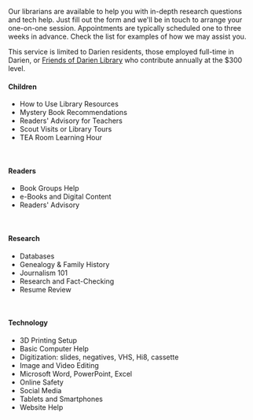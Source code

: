 <div class="row margin-bottom-10">
<div class="col-md-8">

Our librarians are available to help you with in-depth research questions and tech help. Just fill out the form and we'll be in touch to arrange your one-on-one session. Appointments are typically scheduled one to three weeks in advance. Check the list for examples of how we may assist you.

This service is limited to Darien residents, those employed full-time in Darien, or <a href="/friends">Friends of Darien Library</a> who contribute annually at the $300 level.
<br />

<script type="text/javascript" src="https://form.jotform.com/jsform/60405912416146"></script>

</div>
<div class="col-md-4">

#### Children
* How to Use Library Resources
* Mystery Book Recommendations
* Readers' Advisory for Teachers
* Scout Visits or Library Tours
* TEA Room Learning Hour
<br />

#### Readers
* Book Groups Help
* e-Books and Digital Content
* Readers' Advisory
<br />

#### Research
* Databases
* Genealogy & Family History
* Journalism 101
* Research and Fact-Checking
* Resume Review
<br />

#### Technology
* 3D Printing Setup
* Basic Computer Help
* Digitization: slides, negatives, VHS, Hi8, cassette
* Image and Video Editing
* Microsoft Word, PowerPoint, Excel
* Online Safety
* Social Media
* Tablets and Smartphones 
* Website Help
<br />

</div>
</div>

</div>
</div>